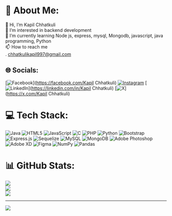 # 💫 About Me:
👋 Hi, I’m Kapil Chhatkuli<br>👀 I’m interested in backend development<br>🌱 I’m currently learning Node js, express, mysql, Mongodb, javascript, java programming, Python<br>📫 How to reach me<br>  . chhatkulikapil997@gmail.com


## 🌐 Socials:
[![Facebook](https://img.shields.io/badge/Facebook-%231877F2.svg?logo=Facebook&logoColor=white)](https://facebook.com/Kapil Chhatkuli) [![Instagram](https://img.shields.io/badge/Instagram-%23E4405F.svg?logo=Instagram&logoColor=white)](https://instagram.com/kapilchhatkuli) [![LinkedIn](https://img.shields.io/badge/LinkedIn-%230077B5.svg?logo=linkedin&logoColor=white)](https://linkedin.com/in/Kapil Chhatkuli) [![X](https://img.shields.io/badge/X-black.svg?logo=X&logoColor=white)](https://x.com/Kapil Chhatkuli) 

# 💻 Tech Stack:
![Java](https://img.shields.io/badge/java-%23ED8B00.svg?style=for-the-badge&logo=openjdk&logoColor=white) ![HTML5](https://img.shields.io/badge/html5-%23E34F26.svg?style=for-the-badge&logo=html5&logoColor=white) ![JavaScript](https://img.shields.io/badge/javascript-%23323330.svg?style=for-the-badge&logo=javascript&logoColor=%23F7DF1E) ![C](https://img.shields.io/badge/c-%2300599C.svg?style=for-the-badge&logo=c&logoColor=white) ![PHP](https://img.shields.io/badge/php-%23777BB4.svg?style=for-the-badge&logo=php&logoColor=white) ![Python](https://img.shields.io/badge/python-3670A0?style=for-the-badge&logo=python&logoColor=ffdd54) ![Bootstrap](https://img.shields.io/badge/bootstrap-%238511FA.svg?style=for-the-badge&logo=bootstrap&logoColor=white) ![Express.js](https://img.shields.io/badge/express.js-%23404d59.svg?style=for-the-badge&logo=express&logoColor=%2361DAFB) ![Sequelize](https://img.shields.io/badge/Sequelize-52B0E7?style=for-the-badge&logo=Sequelize&logoColor=white) ![MySQL](https://img.shields.io/badge/mysql-4479A1.svg?style=for-the-badge&logo=mysql&logoColor=white) ![MongoDB](https://img.shields.io/badge/MongoDB-%234ea94b.svg?style=for-the-badge&logo=mongodb&logoColor=white) ![Adobe Photoshop](https://img.shields.io/badge/adobe%20photoshop-%2331A8FF.svg?style=for-the-badge&logo=adobe%20photoshop&logoColor=white) ![Adobe XD](https://img.shields.io/badge/Adobe%20XD-470137?style=for-the-badge&logo=Adobe%20XD&logoColor=#FF61F6) ![Figma](https://img.shields.io/badge/figma-%23F24E1E.svg?style=for-the-badge&logo=figma&logoColor=white) ![NumPy](https://img.shields.io/badge/numpy-%23013243.svg?style=for-the-badge&logo=numpy&logoColor=white) ![Pandas](https://img.shields.io/badge/pandas-%23150458.svg?style=for-the-badge&logo=pandas&logoColor=white)
# 📊 GitHub Stats:
![](https://github-readme-stats.vercel.app/api?username=chhatkulikapilronaldo&theme=dark&hide_border=false&include_all_commits=false&count_private=false)<br/>
![](https://github-readme-streak-stats.herokuapp.com/?user=chhatkulikapilronaldo&theme=dark&hide_border=false)<br/>
![](https://github-readme-stats.vercel.app/api/top-langs/?username=chhatkulikapilronaldo&theme=dark&hide_border=false&include_all_commits=false&count_private=false&layout=compact)

---
[![](https://visitcount.itsvg.in/api?id=chhatkulikapilronaldo&icon=0&color=0)](https://visitcount.itsvg.in)

<!-- Proudly created with GPRM ( https://gprm.itsvg.in ) -->